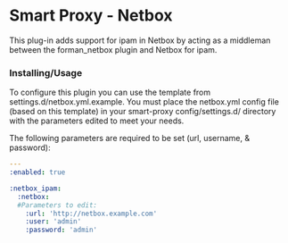 # Smart Proxy - Netbox

This plug-in adds support for ipam in Netbox by acting as a middleman between the forman_netbox plugin and Netbox for ipam.

### Installing/Usage

To configure this plugin you can use the template from settings.d/netbox.yml.example.
You must place the netbox.yml config file (based on this template) in your 
smart-proxy config/settings.d/ directory with the parameters edited to meet your needs.

The following parameters are required to be set (url, username, & password):

```yaml
---
:enabled: true

:netbox_ipam:
  :netbox:
  #Parameters to edit:
    :url: 'http://netbox.example.com'
    :user: 'admin'
    :password: 'admin'
```
